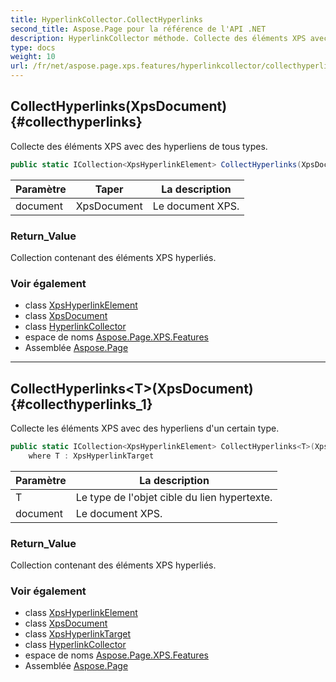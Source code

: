 ```yaml
---
title: HyperlinkCollector.CollectHyperlinks
second_title: Aspose.Page pour la référence de l'API .NET
description: HyperlinkCollector méthode. Collecte des éléments XPS avec des hyperliens de tous types.
type: docs
weight: 10
url: /fr/net/aspose.page.xps.features/hyperlinkcollector/collecthyperlinks/
---
```

## CollectHyperlinks(XpsDocument) {#collecthyperlinks}

Collecte des éléments XPS avec des hyperliens de tous types.

```csharp
public static ICollection<XpsHyperlinkElement> CollectHyperlinks(XpsDocument document)
```

| Paramètre | Taper | La description |
| --- | --- | --- |
| document | XpsDocument | Le document XPS. |

### Return_Value

Collection contenant des éléments XPS hyperliés.

### Voir également

* class [XpsHyperlinkElement](../../../aspose.page.xps.xpsmodel/xpshyperlinkelement/)
* class [XpsDocument](../../../aspose.page.xps/xpsdocument/)
* class [HyperlinkCollector](../)
* espace de noms [Aspose.Page.XPS.Features](../../hyperlinkcollector/)
* Assemblée [Aspose.Page](../../../)

---

## CollectHyperlinks&lt;T&gt;(XpsDocument) {#collecthyperlinks_1}

Collecte les éléments XPS avec des hyperliens d'un certain type.

```csharp
public static ICollection<XpsHyperlinkElement> CollectHyperlinks<T>(XpsDocument document)
    where T : XpsHyperlinkTarget
```

| Paramètre | La description |
| --- | --- |
| T | Le type de l'objet cible du lien hypertexte. |
| document | Le document XPS. |

### Return_Value

Collection contenant des éléments XPS hyperliés.

### Voir également

* class [XpsHyperlinkElement](../../../aspose.page.xps.xpsmodel/xpshyperlinkelement/)
* class [XpsDocument](../../../aspose.page.xps/xpsdocument/)
* class [XpsHyperlinkTarget](../../../aspose.page.xps.xpsmodel/xpshyperlinktarget/)
* class [HyperlinkCollector](../)
* espace de noms [Aspose.Page.XPS.Features](../../hyperlinkcollector/)
* Assemblée [Aspose.Page](../../../)


